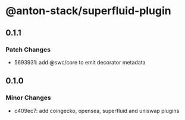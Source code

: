 # @anton-stack/superfluid-plugin

## 0.1.1

### Patch Changes

- 5693931: add @swc/core to emit decorator metadata

## 0.1.0

### Minor Changes

- c409ec7: add coingecko, opensea, superfluid and uniswap plugins

